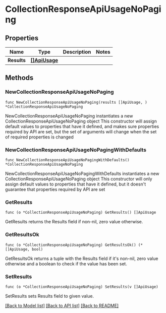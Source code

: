 # CollectionResponseApiUsageNoPaging

## Properties

Name | Type | Description | Notes
------------ | ------------- | ------------- | -------------
**Results** | [**[]ApiUsage**](ApiUsage.md) |  | 

## Methods

### NewCollectionResponseApiUsageNoPaging

`func NewCollectionResponseApiUsageNoPaging(results []ApiUsage, ) *CollectionResponseApiUsageNoPaging`

NewCollectionResponseApiUsageNoPaging instantiates a new CollectionResponseApiUsageNoPaging object
This constructor will assign default values to properties that have it defined,
and makes sure properties required by API are set, but the set of arguments
will change when the set of required properties is changed

### NewCollectionResponseApiUsageNoPagingWithDefaults

`func NewCollectionResponseApiUsageNoPagingWithDefaults() *CollectionResponseApiUsageNoPaging`

NewCollectionResponseApiUsageNoPagingWithDefaults instantiates a new CollectionResponseApiUsageNoPaging object
This constructor will only assign default values to properties that have it defined,
but it doesn't guarantee that properties required by API are set

### GetResults

`func (o *CollectionResponseApiUsageNoPaging) GetResults() []ApiUsage`

GetResults returns the Results field if non-nil, zero value otherwise.

### GetResultsOk

`func (o *CollectionResponseApiUsageNoPaging) GetResultsOk() (*[]ApiUsage, bool)`

GetResultsOk returns a tuple with the Results field if it's non-nil, zero value otherwise
and a boolean to check if the value has been set.

### SetResults

`func (o *CollectionResponseApiUsageNoPaging) SetResults(v []ApiUsage)`

SetResults sets Results field to given value.



[[Back to Model list]](../README.md#documentation-for-models) [[Back to API list]](../README.md#documentation-for-api-endpoints) [[Back to README]](../README.md)


